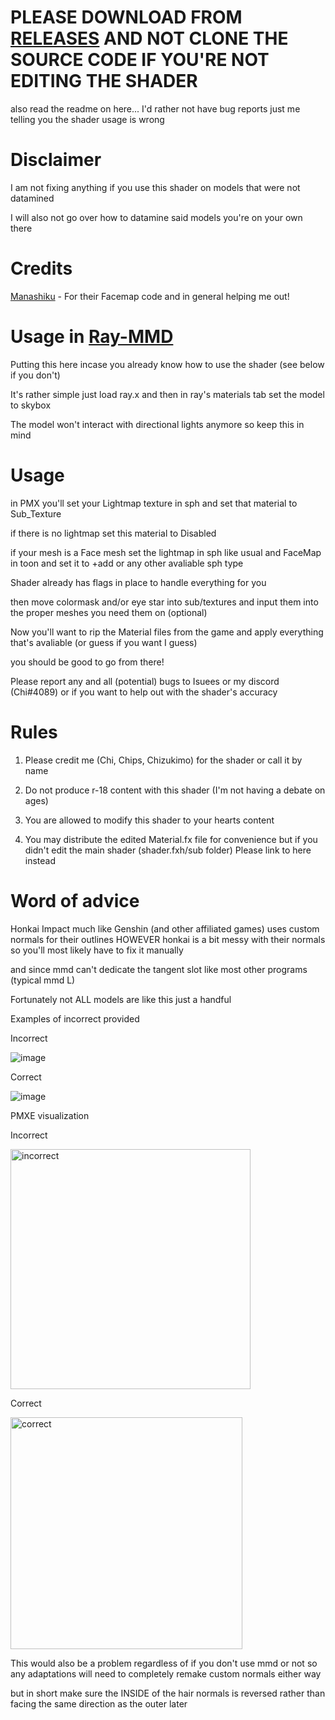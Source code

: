 # PLEASE DOWNLOAD FROM [RELEASES](https://github.com/GalacticFairy/HI3-Toon/releases) AND NOT CLONE THE SOURCE CODE IF YOU'RE NOT EDITING THE SHADER

also read the readme on here... I'd rather not have bug reports just me telling you the shader usage is wrong

# Disclaimer

I am not fixing anything if you use this shader on models that were not datamined

I will also not go over how to datamine said models you're on your own there

# Credits
[Manashiku](https://github.com/Manashiku) - For their Facemap code and in general helping me out!

# Usage in [Ray-MMD](https://github.com/ray-cast/ray-mmd)
Putting this here incase you already know how to use the shader (see below if you don't)

It's rather simple just load ray.x and then in ray's materials tab set the model to skybox

The model won't interact with directional lights anymore so keep this in mind


# Usage
in PMX you'll set your Lightmap texture in sph and set that material to Sub_Texture

if there is no lightmap set this material to Disabled

if your mesh is a Face mesh set the lightmap in sph like usual and FaceMap in toon and set it to +add or any other avaliable sph type

Shader already has flags in place to handle everything for you

then move colormask and/or eye star into sub/textures and input them into the proper meshes you need them on (optional)


Now you'll want to rip the Material files from the game and apply everything that's avaliable (or guess if you want I guess)

you should be good to go from there!

Please report any and all (potential) bugs to Isuees or my discord (Chi#4089) or if you want to help out with the shader's accuracy

# Rules
1) Please credit me (Chi, Chips, Chizukimo) for the shader or call it by name

2) Do not produce r-18 content with this shader (I'm not having a debate on ages)

3) You are allowed to modify this shader to your hearts content

4) You may distribute the edited Material.fx file for convenience but if you didn't edit the main shader (shader.fxh/sub folder) Please link to here instead

# Word of advice 
Honkai Impact much like Genshin (and other affiliated games) uses custom normals for their outlines HOWEVER honkai is a bit messy with their normals so you'll most likely have to fix it manually

and since mmd can't dedicate the tangent slot like most other programs (typical mmd L)

Fortunately not ALL models are like this just a handful

Examples of incorrect provided

Incorrect

![image](https://user-images.githubusercontent.com/105132829/209909457-d6141e8b-cf94-4cb0-af40-344783dc7c78.png)

Correct

![image](https://user-images.githubusercontent.com/105132829/209909868-8adfa670-fa4e-4e87-891e-e1ab00b4fe54.png)


PMXE visualization


Incorrect

<img width="384" alt="incorrect" src="https://user-images.githubusercontent.com/105132829/211109327-df1a7672-1795-4ac9-bdcb-ef23e1bd7a01.PNG">



Correct

<img width="371" alt="correct" src="https://user-images.githubusercontent.com/105132829/211109342-50373ba9-b847-4337-9c94-8eb99079c6fe.PNG">



This would also be a problem regardless of if you don't use mmd or not so any adaptations will need to completely remake custom normals either way

but in short make sure the INSIDE of the hair normals is reversed rather than facing the same direction as the outer later
